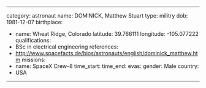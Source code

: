 ----
category:	astronaut
name:	DOMINICK, Matthew Stuart
type:	militry
dob:	1981-12-07
birthplace:
  - name:	Wheat Ridge, Colorado
    latitude:	39.766111
    longitude: -105.077222
qualifications:
  - BSc in electrical engineering 
references:
  - http://www.spacefacts.de/bios/astronauts/english/dominick_matthew.htm
missions:
  - name: SpaceX Crew-8
    time_start:
    time_end:
evas:
gender:	Male
country:
  - USA
---
